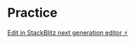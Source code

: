 # Practice

[Edit in StackBlitz next generation editor ⚡️](https://stackblitz.com/~/github.com/AathiKrishna-JR/Practice)